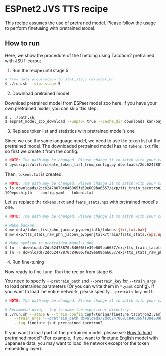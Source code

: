 # ESPnet2 JVS TTS recipe

This recipe assumes the use of pretrained model.
Please follow the usage to perform finetuning with pretrained model.

## How to run

Here, we show the procedure of the finetuing using Tacotron2 pretrained with JSUT corpus.

1. Run the recipe until stage 5

```sh
# From data preparation to statistics calculation
$ ./run.sh --stop-stage 5
```

2. Download pretrained model

Download pretrained model from ESPnet model zoo here.
If you have your own pretrained model, you can skip this step.

```sh
$ . ./path.sh
$ espnet_model_zoo_download --unpack true --cache_dir downloads kan-bayashi/jsut_tacotron2
```

3. Replace token list and statistics with pretrained model's one

Since we use the same language model, we need to use the token list of the pretrained model.
The downloaded pretrained model has no `tokens.txt` file, so first we create it from the config.

```sh
# NOTE: The path may be changed. Please change it to match with your case.
$ pyscripts/utils/create_token_list_from_config.py downloads/2dc62478870c846065fe39e609ba6657/exp/tts_train_tacotron2_raw_phn_jaconv_pyopenjtalk/config.yaml
```

Then, `tokens.txt` is created.

```sh
# NOTE: The path may be changed. Please change it to match with your case.
$ ls downloads/2dc62478870c846065fe39e609ba6657/exp/tts_train_tacotron2_raw_phn_jaconv_pyopenjtalk
199epoch.pth    config.yaml   tokens.txt
```

Let us replace the `tokens.txt` and `feats_stats.npz` with pretrained model's one.
```sh
# NOTE: The path may be changed. Please change it to match with your case.

# Make backup
$ mv data/token_list/phn_jaconv_pyopenjtalk/tokens.{txt,txt.bak}
$ mv exp/tts_stats_raw_phn_jaconv_pyopenjtalk/train/feats_stats.{npz,npz.bak}

# Make symlink to pretrained model's one
$ ln -s downloads/2dc62478870c846065fe39e609ba6657/exp/tts_train_tacotron2_raw_phn_jaconv_pyopenjtalk/tokens.txt data/token_list/phn_jaconv_pyopenjtalk
$ ln -s downloads/2dc62478870c846065fe39e609ba6657/exp/tts_stats_raw_phn_jaconv_pyopenjtalk/train/feats_stats.npz exp/tts_stats_raw_phn_jaconv_pyopenjtalk/train
```

4. Run fine-tuning

Now ready to fine-tune. Run the recipe from stage 6.

You need to specify `--pretrain_path` and `--pretrain_key` for `--train_args` to load pretrained parameters (Or you can write them in `*.yaml` config).
If you want to load the entire network, please specify `--pretrain_key null`.

```sh
# NOTE: The path may be changed. Please change it to match with your case.

# Recommend using --tag to name the experiment directory
$ ./run.sh --stage 6 --train_config conf/tuning/finetune_tacotron2.yaml \
    --train_args "--pretrain_path downloads/2dc62478870c846065fe39e609ba6657/exp/tts_train_tacotron2_raw_phn_jaconv_pyopenjtalk/199epoch.pth --pretrain_key null" \
    --tag finetune_jsut_pretrained_tacotron2
```

If you want to load part of the pretrained model, please see [How to load pretrained model?](../../TEMPLATE/tts1/README.md) (For example, if you want to finetune English model with Japanese data, you may want to load the network except for the token embedding layer).
